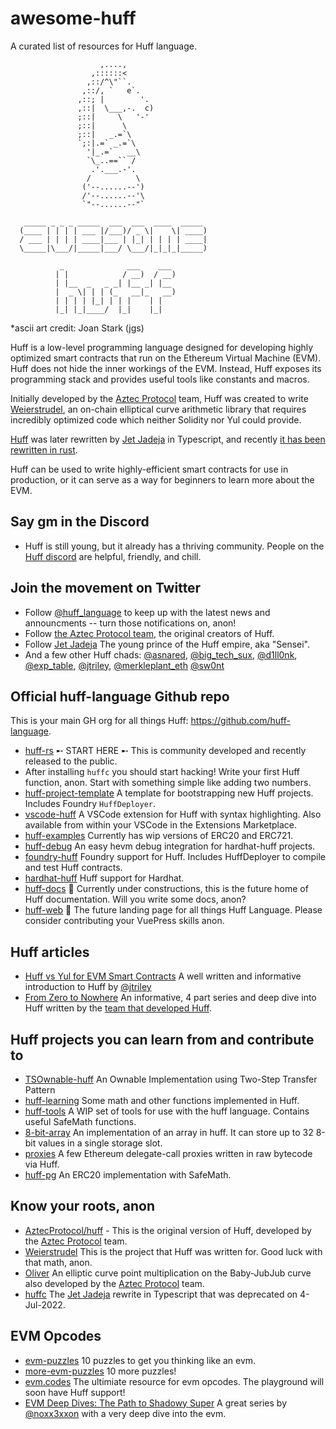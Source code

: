 # awesome-huff
A curated list of resources for Huff language.

```
                    ,....,
                  ,::::::<
                 ,::/^\"``.
                ,::/, `   e`.
               ,::; |        '.
               ,::|  \___,-.  c)
               ;::|     \   '-'
               ;::|      \
               ;::|   _.=`\
               `;:|.=` _.=`\
                 '|_.=`   __\
                 `\_..==`` /
                  .'.___.-'.
                 /          \
                ('--......--')
                /'--......--'\
                `"--......--"`

   _____ _ _ _ _____  ___  ___  ____  _____
  (____ | | | | ___ |/___)/ _ \|    \| ____)
  / ___ | | | | ____|___ | |_| | | | | ____|
  \_____|\___/|_____|___/ \___/|_|_|_|_____)

           _              ___    ___
          | |            / __)  / __)
          | |__  _   _ _| |__ _| |__
          |  _ \| | | (_   __|_   __)
          | | | | |_| | | |    | |
          |_| |_|____/  |_|    |_|

```
*ascii art credit: Joan Stark (jgs)

Huff is a low-level programming language designed for developing highly optimized smart contracts that run on the Ethereum Virtual Machine (EVM). Huff does not hide the inner workings of the EVM. Instead, Huff exposes its programming stack and provides useful tools like constants and macros.

Initially developed by the [Aztec Protocol](https://github.com/AztecProtocol) team, Huff was created to write [Weierstrudel](https://github.com/AztecProtocol/weierstrudel), an on-chain elliptical curve arithmetic library that requires incredibly optimized code which neither Solidity nor Yul could provide.

[Huff](https://github.com/huff-language/huffc) was later rewritten by [Jet Jadeja](https://twitter.com/JetJadeja) in Typescript, and recently [it has been rewritten in rust](https://github.com/huff-language/huff-rs).

Huff can be used to write highly-efficient smart contracts for use in production, or it can serve as a way for beginners to learn more about the EVM.


## Say gm in the Discord
 - Huff is still young, but it already has a thriving community. People on the [Huff discord](https://discord.gg/W5Cff3Kh) are helpful, friendly, and chill.

## Join the movement on Twitter
 - Follow [@huff_language](https://twitter.com/huff_language) to keep up with the latest news and announcments -- turn those notifications on, anon!
 - Follow [the Aztec Protocol team](https://twitter.com/aztecnetwork), the original creators of Huff.
 - Follow [Jet Jadeja](https://twitter.com/JetJadeja) The young prince of the Huff empire, aka "Sensei".
 - And a few other Huff chads: [@asnared](https://twitter.com/asnared), [@big_tech_sux](https://twitter.com/big_tech_sux), [@d1ll0nk](https://twitter.com/d1ll0nk), [@exp_table](https://twitter.com/exp_table), [@jtriley](https://twitter.com/jtriley_eth), [@merkleplant_eth](https://twitter.com/merkleplant_eth) [@sw0nt](https://twitter.com/sw0nt)

## Official huff-language Github repo
This is your main GH org for all things Huff: https://github.com/huff-language.
 - [huff-rs](https://github.com/huff-language/huff-rs)  ➸ START HERE ➸  This is community developed and recently released to the public.
 - After installing `huffc` you should start hacking! Write your first Huff function, anon. Start with something simple like adding two numbers.
 - [huff-project-template](https://github.com/huff-language/huff-project-template/) A template for bootstrapping new Huff projects. Includes Foundry `HuffDeployer`.
 - [vscode-huff](https://github.com/huff-language/vscode-huff) A VSCode extension for Huff with syntax highlighting.  Also available from within your VSCode in the Extensions Marketplace.
 - [huff-examples](https://github.com/huff-language/huff-examples) Currently has wip versions of ERC20 and ERC721.
 - [huff-debug](https://github.com/huff-language/huff-debug) An easy hevm debug integration for hardhat-huff projects.
 - [foundry-huff](https://github.com/huff-language/foundry-huff) Foundry support for Huff.  Includes HuffDeployer to compile and test Huff contracts.
 - [hardhat-huff](https://github.com/huff-language/hardhat-huff) Huff support for Hardhat.
 - [huff-docs](https://github.com/huff-language/huff-docs) 🚧 Currently under constructions, this is the future home of Huff documentation. Will you write some docs, anon?
 - [huff-web](https://github.com/huff-language/huff-web) 🚧 The future landing page for all things Huff Language. Please consider contributing your VuePress skills anon.

## Huff articles
 - [Huff vs Yul for EVM Smart Contracts](https://medium.com/@jtriley15/huff-vs-yul-for-evm-smart-contracts-620d1d618197) A well written and informative introduction to Huff by [@jtriley](https://twitter.com/jtriley_eth)
 - [From Zero to Nowhere](https://medium.com/aztec-protocol/from-zero-to-nowhere-smart-contract-programming-in-huff-1-2-ba2b6de7fa83) An informative, 4 part series and deep dive into Huff written by the [team that developed Huff](https://github.com/AztecProtocol).

## Huff projects you can learn from and contribute to
 - [TSOwnable-huff](https://github.com/byterocket/TSOwnabe-Huff) An Ownable Implementation using Two-Step Transfer Pattern
 - [huff-learning](https://github.com/manasbir/huff-learning/tree/main/contracts) Some math and other functions implemented in Huff.
 - [huff-tools](https://github.com/kadenzipfel/huff-tools) A WIP set of tools for use with the huff language. Contains useful SafeMath functions.
 - [8-bit-array](https://github.com/h00p30/8bitArray) An implementation of an array in huff. It can store up to 32 8-bit values in a single storage slot.
 - [proxies](https://github.com/wolflo/proxies.huff) A few Ethereum delegate-call proxies written in raw bytecode via Huff.
 - [huff-pg](https://github.com/AdvaithD/huff-pg) An ERC20 implementation with SafeMath.

 ## Know your roots, anon
  - [AztecProtocol/huff](https://github.com/AztecProtocol/huff#why-is-it-called-huff) - This is the original version of Huff, developed by the [Aztec Protocol](https://github.com/AztecProtocol) team.
  - [Weierstrudel](https://github.com/AztecProtocol/weierstrudel) This is the project that Huff was written for.  Good luck with that math, anon.
  - [Oliver](https://github.com/AztecProtocol/Oliver) An elliptic curve point multiplication on the Baby-JubJub curve also developed by the [Aztec Protocol](https://github.com/AztecProtocol) team.
  - [huffc](https://github.com/huff-language/huffc) The  [Jet Jadeja](https://twitter.com/JetJadeja) rewrite in Typescript that was deprecated on 4-Jul-2022.

## EVM Opcodes
 - [evm-puzzles](https://github.com/fvictorio/evm-puzzles) 10 puzzles to get you thinking like an evm.
 - [more-evm-puzzles](https://github.com/daltyboy11/more-evm-puzzles) 10 more puzzles!
 - [evm.codes](https://www.evm.codes/) The ultimiate resource for evm opcodes.  The playground will soon have Huff support!
 - [EVM Deep Dives: The Path to Shadowy Super](https://noxx.substack.com/p/evm-deep-dives-the-path-to-shadowy) A great series by [@noxx3xxon](https://twitter.com/noxx3xxon) with a very deep dive into the evm.
